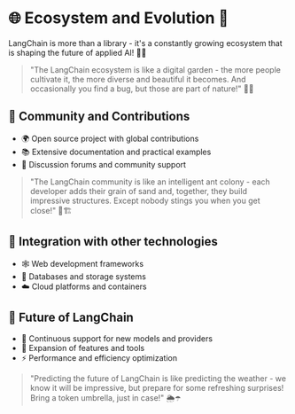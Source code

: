 # 🌐 Ecosystem and Evolution 🚀

LangChain is more than a library - it's a constantly growing ecosystem that is shaping the future of applied AI! 🌱✨

> "The LangChain ecosystem is like a digital garden - the more people cultivate it, the more diverse and beautiful it becomes. And occasionally you find a bug, but those are part of nature!" 🐞🌺

## 👥 Community and Contributions
- 🌍 Open source project with global contributions
- 📚 Extensive documentation and practical examples
- 💬 Discussion forums and community support

> "The LangChain community is like an intelligent ant colony - each developer adds their grain of sand and, together, they build impressive structures. Except nobody stings you when you get close!" 🐜🏗️

## 🔌 Integration with other technologies
- 🕸️ Web development frameworks
- 💾 Databases and storage systems
- ☁️ Cloud platforms and containers

## 🔮 Future of LangChain
- 🤖 Continuous support for new models and providers
- 🧰 Expansion of features and tools
- ⚡ Performance and efficiency optimization

> "Predicting the future of LangChain is like predicting the weather - we know it will be impressive, but prepare for some refreshing surprises! Bring a token umbrella, just in case!" 🌦️☂️